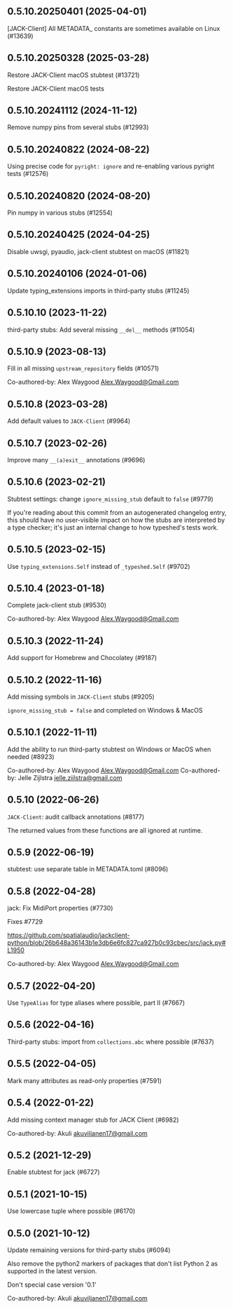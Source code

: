 ## 0.5.10.20250401 (2025-04-01)

[JACK-Client] All METADATA_ constants are sometimes available on Linux (#13639)

## 0.5.10.20250328 (2025-03-28)

Restore JACK-Client macOS stubtest (#13721)

Restore JACK-Client macOS tests

## 0.5.10.20241112 (2024-11-12)

Remove numpy pins from several stubs (#12993)

## 0.5.10.20240822 (2024-08-22)

Using precise code for `pyright: ignore` and re-enabling various pyright tests (#12576)

## 0.5.10.20240820 (2024-08-20)

Pin numpy in various stubs (#12554)

## 0.5.10.20240425 (2024-04-25)

Disable uwsgi, pyaudio, jack-client stubtest on macOS (#11821)

## 0.5.10.20240106 (2024-01-06)

Update typing_extensions imports in third-party stubs (#11245)

## 0.5.10.10 (2023-11-22)

third-party stubs: Add several missing `__del__` methods (#11054)

## 0.5.10.9 (2023-08-13)

Fill in all missing `upstream_repository` fields (#10571)

Co-authored-by: Alex Waygood <Alex.Waygood@Gmail.com>

## 0.5.10.8 (2023-03-28)

Add default values to `JACK-Client` (#9964)

## 0.5.10.7 (2023-02-26)

Improve many `__(a)exit__` annotations (#9696)

## 0.5.10.6 (2023-02-21)

Stubtest settings: change `ignore_missing_stub` default to `false` (#9779)

If you're reading about this commit from an autogenerated changelog entry, this should have no user-visible impact on how the stubs are interpreted by a type checker; it's just an internal change to how typeshed's tests work.

## 0.5.10.5 (2023-02-15)

Use `typing_extensions.Self` instead of `_typeshed.Self` (#9702)

## 0.5.10.4 (2023-01-18)

Complete jack-client stub (#9530)

Co-authored-by: Alex Waygood <Alex.Waygood@Gmail.com>

## 0.5.10.3 (2022-11-24)

Add support for Homebrew and Chocolatey (#9187)

## 0.5.10.2 (2022-11-16)

Add missing symbols in `JACK-Client` stubs (#9205)

`ignore_missing_stub = false` and completed on Windows & MacOS

## 0.5.10.1 (2022-11-11)

Add the ability to run third-party stubtest on Windows or MacOS when needed (#8923)

Co-authored-by: Alex Waygood <Alex.Waygood@Gmail.com>
Co-authored-by: Jelle Zijlstra <jelle.zijlstra@gmail.com>

## 0.5.10 (2022-06-26)

`JACK-Client`: audit callback annotations (#8177)

The returned values from these functions are all ignored at runtime.

## 0.5.9 (2022-06-19)

stubtest: use separate table in METADATA.toml (#8096)

## 0.5.8 (2022-04-28)

jack: Fix MidiPort properties (#7730)

Fixes #7729

https://github.com/spatialaudio/jackclient-python/blob/26b648a36143b1e3db6e6fc827ca927b0c93cbec/src/jack.py#L1950

Co-authored-by: Alex Waygood <Alex.Waygood@Gmail.com>

## 0.5.7 (2022-04-20)

Use `TypeAlias` for type aliases where possible, part II (#7667)

## 0.5.6 (2022-04-16)

Third-party stubs: import from `collections.abc` where possible (#7637)

## 0.5.5 (2022-04-05)

Mark many attributes as read-only properties (#7591)

## 0.5.4 (2022-01-22)

Add missing context manager stub for JACK Client (#6982)

Co-authored-by: Akuli <akuviljanen17@gmail.com>

## 0.5.2 (2021-12-29)

Enable stubtest for jack (#6727)

## 0.5.1 (2021-10-15)

Use lowercase tuple where possible (#6170)

## 0.5.0 (2021-10-12)

Update remaining versions for third-party stubs (#6094)

Also remove the python2 markers of packages that don't list Python 2
as supported in the latest version.

Don't special case version '0.1'

Co-authored-by: Akuli <akuviljanen17@gmail.com>

